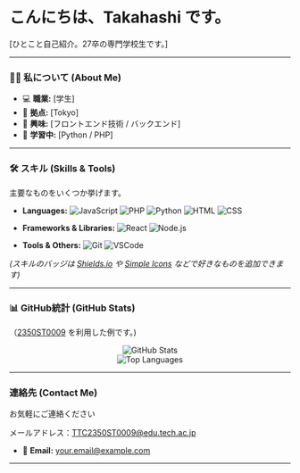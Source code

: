 # こんにちは、Takahashi です。

[ひとこと自己紹介。27卒の専門学校生です。]

---

### 👨‍💻 私について (About Me)

- 💻 **職業:** [学生]
- 📍 **拠点:** [Tokyo]
- 🚀 **興味:** [フロントエンド技術 / バックエンド]
- 🌱 **学習中:** [Python / PHP]

---

### 🛠 スキル (Skills & Tools)

主要なものをいくつか挙げます。

- **Languages:** ![JavaScript](https://img.shields.io/badge/JavaScript-F7DF1E?style=for-the-badge&logo=javascript&logoColor=black)
  ![PHP](https://img.shields.io/badge/PHP-3178C6?style=for-the-badge&logo=typescript&logoColor=white)
  ![Python](https://img.shields.io/badge/Python-3776AB?style=for-the-badge&logo=python&logoColor=white)
  ![HTML](https://img.shields.io/badge/HTML-00ADD8?style=for-the-badge&logo=go&logoColor=white)
  ![CSS](https://img.shields.io/badge/CSS-00ADD8?style=for-the-badge&logo=go&logoColor=white)
  
  
- **Frameworks & Libraries:**
  ![React](https://img.shields.io/badge/React-61DAFB?style=for-the-badge&logo=react&logoColor=black)
  ![Node.js](https://img.shields.io/badge/Node.js-339933?style=for-the-badge&logo=node.js&logoColor=white)

- **Tools & Others:**
  ![Git](https://img.shields.io/badge/Git-F05032?style=for-the-badge&logo=git&logoColor=white)
  ![VSCode](https://img.shields.io/badge/VSCode-2496ED?style=for-the-badge&logo=docker&logoColor=white)


*(スキルのバッジは [Shields.io](https://shields.io/) や [Simple Icons](https://simpleicons.org/) などで好きなものを追加できます)*

---

### 📊 GitHub統計 (GitHub Stats)

（[2350ST0009](https://github.com/anuraghazra/github-readme-stats) を利用した例です。)

<p align="center">
  <img src="https://github-readme-stats.vercel.app/api?username=2350ST0009&show_icons=true&theme=radical&include_all_commits=true&count_private=true" alt="GitHub Stats" />
  <br/>
  <img src="https://github-readme-stats.vercel.app/api/top-langs/?username=2350ST0009&layout=compact&theme=radical" alt="Top Languages" />
</p>

---

### 連絡先 (Contact Me)

お気軽にご連絡ください

メールアドレス：TTC2350ST0009@edu.tech.ac.jp
- 📧 **Email:** [your.email@example.com](mailto:your.email@example.com)

---
